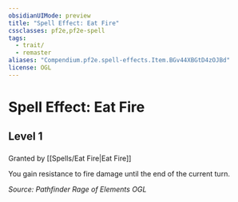 ```yaml
---
obsidianUIMode: preview
title: "Spell Effect: Eat Fire"
cssclasses: pf2e,pf2e-spell
tags:
  - trait/
  - remaster
aliases: "Compendium.pf2e.spell-effects.Item.BGv44XBGtD4zOJBd"
license: OGL
---
```

# Spell Effect: Eat Fire
## Level 1
### 






Granted by [[Spells/Eat Fire|Eat Fire]]

You gain resistance to fire damage until the end of the current turn.

*Source: Pathfinder Rage of Elements*
*OGL*